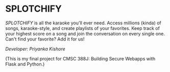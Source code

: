 # SPLOTCHIFY

*SPLOTCHIFY* is all the karaoke you'll ever need. Access millions (kinda) of songs, karaoke-style, and create playlists of your favorites. Keep track of your highest score on a song and join the conversation on every single one. Can't find your favorite? Add it for us!

*Developer: Priyanka Kishore*

(This is my final project for CMSC 388J: Building Secure Webapps with Flask and Python.)